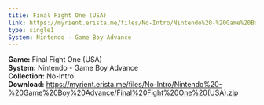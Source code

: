 ```yaml
---
title: Final Fight One (USA)
link: https://myrient.erista.me/files/No-Intro/Nintendo%20-%20Game%20Boy%20Advance/Final%20Fight%20One%20(USA).zip
type: single1
System: Nintendo - Game Boy Advance
---
```

<b>Game:</b> Final Fight One (USA)<br>
<b>System:</b> Nintendo - Game Boy Advance<br>
<b>Collection:</b> No-Intro<br>
<b>Download:</b> https://myrient.erista.me/files/No-Intro/Nintendo%20-%20Game%20Boy%20Advance/Final%20Fight%20One%20(USA).zip